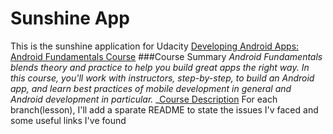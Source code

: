 # Sunshine App
This is the sunshine application for Udacity [Developing Android Apps: Android Fundamentals Course](https://www.udacity.com/course/developing-android-apps--ud853)
###Course Summary
_Android Fundamentals blends theory and practice to help you build great apps the right way. In this course, you'll work with instructors, step-by-step, to build an Android app, and learn best practices of mobile development in general and Android development in particular._  _[Course Description](https://www.udacity.com/course/developing-android-apps--ud853ar) <Enter>
For each branch(lesson), I'll add a sparate README to state the issues I'v faced and some useful links I've found 